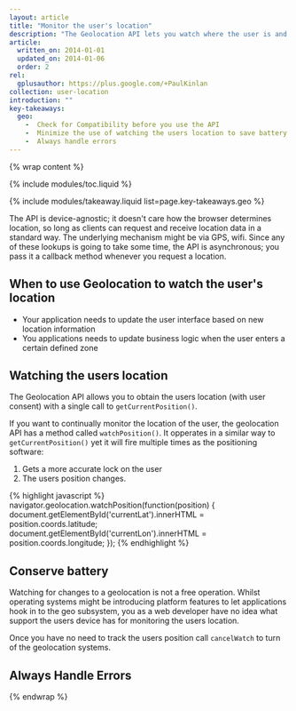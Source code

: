 ```yaml
---
layout: article
title: "Monitor the user's location"
description: "The Geolocation API lets you watch where the user is and keep tabs on them as they move around, always with the user's consent."
article:
  written_on: 2014-01-01
  updated_on: 2014-01-06
  order: 2
rel:
  gplusauthor: https://plus.google.com/+PaulKinlan
collection: user-location
introduction: ""
key-takeaways:
  geo: 
    -  Check for Compatibility before you use the API
    -  Minimize the use of watching the users location to save battery
    -  Always handle errors
---
```


{% wrap content %}

{% include modules/toc.liquid %}

{% include modules/takeaway.liquid list=page.key-takeaways.geo %}

The API is device-agnostic; it doesn't care how the browser determines
location, so long as clients can request and receive location data in a
standard way. The underlying mechanism might be via GPS, wifi. Since any of
these lookups is going to take some time, the API is asynchronous; you pass it
a callback method whenever you request a location.

## When to use Geolocation to watch the user's location

*  Your application needs to update the user interface based on new location 
   information
*  You applications needs to update business logic when the user enters a certain
   defined zone

## Watching the users location

The Geolocation API allows you to obtain the users location (with user
consent) with a single call to `getCurrentPosition()`.  

If you want to continually monitor the location of the user, the geolocation
API has a method called `watchPosition()`. It opperates in a similar way to
`getCurrentPosition()` yet it will fire multiple times as the positioning
software:

1.  Gets a more accurate lock on the user
2.  The users position changes.
 
{% highlight javascript %}
navigator.geolocation.watchPosition(function(position) {
  document.getElementById('currentLat').innerHTML = position.coords.latitude;
  document.getElementById('currentLon').innerHTML = position.coords.longitude;
});
{% endhighlight %}

## Conserve battery

Watching for changes to a geolocation is not a free operation.  Whilst
operating systems might be introducing platform features to let applications
hook in to the geo subsystem, you as a web developer have no idea what support
the users device has for monitoring the users location.

Once you have no need to track the users position call `cancelWatch` to turn
of the geolocation systems.

## Always Handle Errors



{% endwrap %}